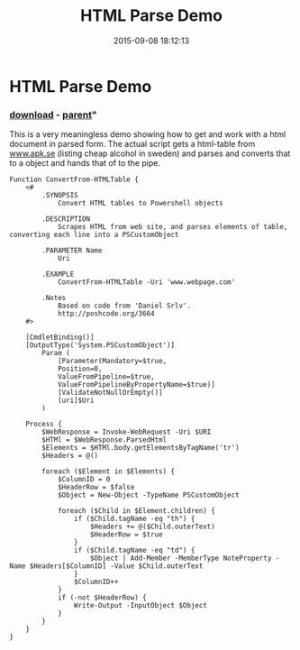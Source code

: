 ﻿---
pid:            6005
parent:         3664
children:       
poster:         Jason ROth
title:          HTML Parse Demo
date:           2015-09-08 18:12:13
format:         posh
---

# HTML Parse Demo

### [download](6005.ps1) - [parent](3664.md)"

This is a very meaningless demo showing how to get and work with a html document in parsed form. The actual script gets a html-table from www.apk.se (listing cheap alcohol in sweden) and parses and converts that to a object and hands that of to the pipe.

```posh
Function ConvertFrom-HTMLTable {
    <#
        .SYNOPSIS
            Convert HTML tables to Powershell objects

        .DESCRIPTION
            Scrapes HTML from web site, and parses elements of table, converting each line into a PSCustomObject

        .PARAMETER Name
            Uri
        
        .EXAMPLE
            ConvertFrom-HTMLTable -Uri 'www.webpage.com'

        .Notes
            Based on code from 'Daniel Srlv'.
            http://poshcode.org/3664
    #>

    [CmdletBinding()]
    [OutputType('System.PSCustomObject')]
        Param (
            [Parameter(Mandatory=$true,
            Position=0,
            ValueFromPipeline=$true,
            ValueFromPipelineByPropertyName=$true)]
			[ValidateNotNullOrEmpty()]
			[uri]$Uri
        )

    Process {
        $WebResponse = Invoke-WebRequest -Uri $URI
        $HTMl = $WebResponse.ParsedHtml
        $Elements = $HTMl.body.getElementsByTagName('tr')
        $Headers = @()

        foreach ($Element in $Elements) {
            $ColumnID = 0
            $HeaderRow = $false
            $Object = New-Object -TypeName PSCustomObject
        
            foreach ($Child in $Element.children) {
                if ($Child.tagName -eq "th") {
                    $Headers += @($Child.outerText)
                    $HeaderRow = $true
                }
                if ($Child.tagName -eq "td") {
                    $Object | Add-Member -MemberType NoteProperty -Name $Headers[$ColumnID] -Value $Child.outerText
                }
                $ColumnID++
            }
            if (-not $HeaderRow) {
                Write-Output -InputObject $Object
            }
        }
	}
}

```
